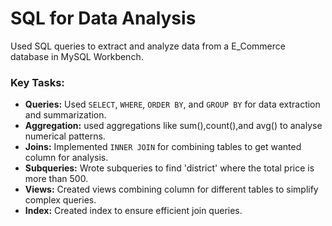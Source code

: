 # SQL for Data Analysis
Used SQL queries to extract and analyze data from a E_Commerce database in MySQL Workbench.



### Key Tasks:
- **Queries:** Used `SELECT`, `WHERE`, `ORDER BY`, and `GROUP BY` for data extraction and summarization.
- **Aggregation:** used aggregations like sum(),count(),and avg() to analyse numerical patterns.
- **Joins:** Implemented `INNER JOIN` for combining tables to get wanted column for analysis.
- **Subqueries:** Wrote subqueries to find 'district' where the total price is more than 500.
- **Views:** Created views combining column for different tables to simplify complex queries.
- **Index:** Created index to ensure efficient join queries.
  
